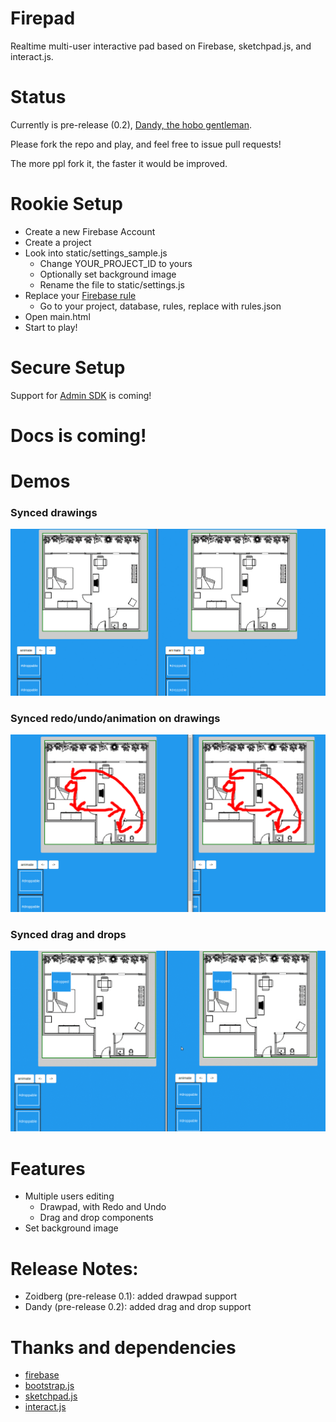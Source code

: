 # Firepad

Realtime multi-user interactive pad based on Firebase, sketchpad.js, and interact.js.

# Status

Currently is pre-release (0.2), [Dandy, the hobo gentleman](http://futurama.wikia.com/wiki/Dandy_Jim).

Please fork the repo and play, and feel free to issue pull requests!

The more ppl fork it, the faster it would be improved.

# Rookie Setup

* Create a new Firebase Account
* Create a project
* Look into static/settings_sample.js
  * Change YOUR_PROJECT_ID to yours
  * Optionally set background image
  * Rename the file to static/settings.js
* Replace your [Firebase rule](https://firebase.google.com/docs/database/security/)
	* Go to your project, database, rules, replace with rules.json
* Open main.html
* Start to play!

# Secure Setup

Support for [Admin SDK](https://firebase.google.com/docs/admin/setup) is coming!

# Docs is coming!

# Demos

### Synced drawings

![synced drawing gif](https://github.com/newpro/firepad/blob/develop/docs/1_draw.gif)

### Synced redo/undo/animation on drawings

![synced redo/undo gif](https://github.com/newpro/firepad/blob/develop/docs/2_undoredo.gif)

### Synced drag and drops

![synced droppable](https://github.com/newpro/firepad/blob/develop/docs/3_droppable.gif)

# Features

* Multiple users editing
  * Drawpad, with Redo and Undo
  * Drag and drop components
* Set background image

# Release Notes:

* Zoidberg (pre-release 0.1): added drawpad support
* Dandy (pre-release 0.2): added drag and drop support

# Thanks and dependencies

* [firebase](https://firebase.google.com/)
* [bootstrap.js](http://getbootstrap.com/)
* [sketchpad.js](https://github.com/yiom/sketchpad)
* [interact.js](http://interactjs.io/)
